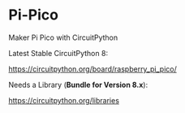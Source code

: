 # Pi-Pico
Maker Pi Pico with CircuitPython

Latest Stable CircuitPython 8:

https://circuitpython.org/board/raspberry_pi_pico/

Needs a Library (<b>Bundle for Version 8.x</b>):

https://circuitpython.org/libraries
